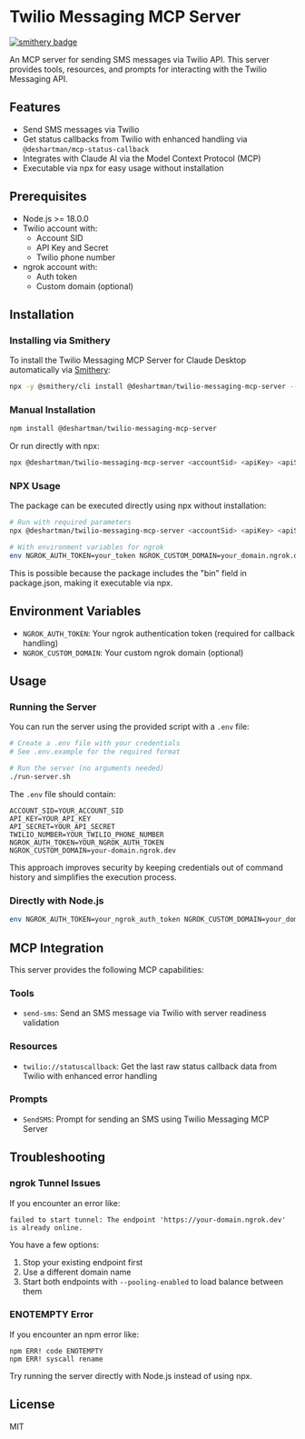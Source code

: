 # Twilio Messaging MCP Server
[![smithery badge](https://smithery.ai/badge/@deshartman/twilio-messaging-mcp-server)](https://smithery.ai/server/@deshartman/twilio-messaging-mcp-server)

An MCP server for sending SMS messages via Twilio API. This server provides tools, resources, and prompts for interacting with the Twilio Messaging API.

## Features

- Send SMS messages via Twilio
- Get status callbacks from Twilio with enhanced handling via `@deshartman/mcp-status-callback`
- Integrates with Claude AI via the Model Context Protocol (MCP)
- Executable via npx for easy usage without installation

## Prerequisites

- Node.js >= 18.0.0
- Twilio account with:
  - Account SID
  - API Key and Secret
  - Twilio phone number
- ngrok account with:
  - Auth token
  - Custom domain (optional)

## Installation

### Installing via Smithery

To install the Twilio Messaging MCP Server for Claude Desktop automatically via [Smithery](https://smithery.ai/server/@deshartman/twilio-messaging-mcp-server):

```bash
npx -y @smithery/cli install @deshartman/twilio-messaging-mcp-server --client claude
```

### Manual Installation
```bash
npm install @deshartman/twilio-messaging-mcp-server
```

Or run directly with npx:

```bash
npx @deshartman/twilio-messaging-mcp-server <accountSid> <apiKey> <apiSecret> <number>
```

### NPX Usage

The package can be executed directly using npx without installation:

```bash
# Run with required parameters
npx @deshartman/twilio-messaging-mcp-server <accountSid> <apiKey> <apiSecret> <number>

# With environment variables for ngrok
env NGROK_AUTH_TOKEN=your_token NGROK_CUSTOM_DOMAIN=your_domain.ngrok.dev npx @deshartman/twilio-messaging-mcp-server <accountSid> <apiKey> <apiSecret> <number>
```

This is possible because the package includes the "bin" field in package.json, making it executable via npx.

## Environment Variables

- `NGROK_AUTH_TOKEN`: Your ngrok authentication token (required for callback handling)
- `NGROK_CUSTOM_DOMAIN`: Your custom ngrok domain (optional)

## Usage

### Running the Server

You can run the server using the provided script with a `.env` file:

```bash
# Create a .env file with your credentials
# See .env.example for the required format

# Run the server (no arguments needed)
./run-server.sh
```

The `.env` file should contain:

```
ACCOUNT_SID=YOUR_ACCOUNT_SID
API_KEY=YOUR_API_KEY
API_SECRET=YOUR_API_SECRET
TWILIO_NUMBER=YOUR_TWILIO_PHONE_NUMBER
NGROK_AUTH_TOKEN=YOUR_NGROK_AUTH_TOKEN
NGROK_CUSTOM_DOMAIN=your-domain.ngrok.dev
```

This approach improves security by keeping credentials out of command history and simplifies the execution process.

### Directly with Node.js

```bash
env NGROK_AUTH_TOKEN=your_ngrok_auth_token NGROK_CUSTOM_DOMAIN=your_domain.ngrok.dev node build/index.js <accountSid> <apiKey> <apiSecret> <number>
```

## MCP Integration

This server provides the following MCP capabilities:

### Tools

- `send-sms`: Send an SMS message via Twilio with server readiness validation

### Resources

- `twilio://statuscallback`: Get the last raw status callback data from Twilio with enhanced error handling

### Prompts

- `SendSMS`: Prompt for sending an SMS using Twilio Messaging MCP Server

## Troubleshooting

### ngrok Tunnel Issues

If you encounter an error like:

```
failed to start tunnel: The endpoint 'https://your-domain.ngrok.dev' is already online.
```

You have a few options:

1. Stop your existing endpoint first
2. Use a different domain name
3. Start both endpoints with `--pooling-enabled` to load balance between them

### ENOTEMPTY Error

If you encounter an npm error like:

```
npm ERR! code ENOTEMPTY
npm ERR! syscall rename
```

Try running the server directly with Node.js instead of using npx.

## License

MIT
